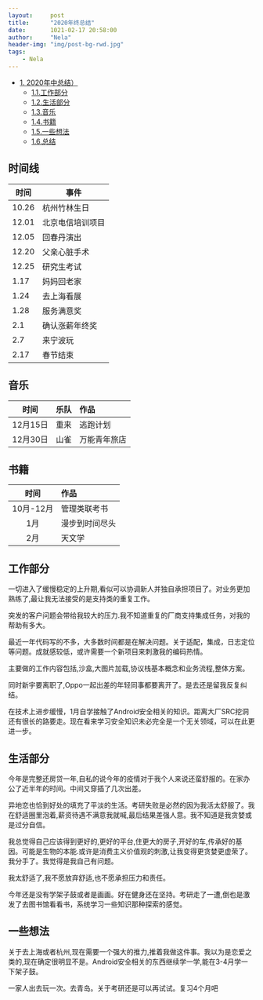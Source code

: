 ```yaml
---
layout:     post
title:      "2020年终总结"
date:       1021-02-17 20:58:00
author:     "Nela"
header-img: "img/post-bg-rwd.jpg"
tags:
    - Nela
---
```


<!-- TOC -->

- [1. 2020年中总结）](#1--2020年终总结)
    - [1.1.工作部分](#工作部分)
    - [1.2.生活部分](#生活部分)
    - [1.3.音乐](#音乐)
    - [1.4.书籍](#书籍)
    - [1.5.一些想法](#一些想法)
    - [1.6.总结](#总结)
 
<!-- /TOC -->

## 时间线
  
| 时间    |      事件       |
| -------- | -------------- |
| 10.26    | 杭州竹林生日   |
| 12.01     | 北京电信培训项目 |
| 12.05    | 回春丹演出|
| 12.20    | 父亲心脏手术  |
| 12.25    | 研究生考试  |
| 1.17    | 妈妈回老家  |
| 1.24    | 去上海看展   |
| 1.28    | 服务满意奖  |
| 2.1    | 确认涨薪年终奖   |
| 2.7      | 来宁波玩    |
| 2.17      | 春节结束   |

## 音乐

| 时间                 |         乐队            | 作品                |
| :---------------------: | :----------------------- | :------------------ |
| 12月15日                   | 重来       | 逃跑计划       |
| 12月30日                   | 山雀       | 万能青年旅店       |


## 书籍

| 时间       | 作品       |
| :-------: | :---------|
| 10月-12月  |  管理类联考书|
| 1月        | 漫步到时间尽头|
| 2月        | 天文学|


## 工作部分

一切进入了缓慢稳定的上升期,看似可以协调新人并独自承担项目了。对业务更加熟练了,最让我无法接受的是支持类的重复工作。

突发的客户问题会带给我较大的压力.我不知道重复的厂商支持集成任务，对我的帮助有多大。

最近一年代码写的不多，大多数时间都是在解决问题。关于适配，集成，日志定位等问题。成就感较低，或许需要一个新项目来刺激我的编码热情。

主要做的工作内容包括,沙盒,大图片加载,协议栈基本概念和业务流程,整体方案。

同时新宇要离职了,Oppo一起出差的年轻同事都要离开了。是去还是留我反复纠结。

在技术上进步缓慢，1月自学接触了Android安全相关的知识。距离大厂SRC挖洞还有很长的路要走。现在看来学习安全知识未必完全是一个无关领域，可以在此更进一步。

## 生活部分

今年是完整还房贷一年,自私的说今年的疫情对于我个人来说还蛮舒服的。在家办公了近半年的时间。中间又穿插了几次出差。

异地恋也恰到好处的填充了平淡的生活。考研失败是必然的因为我活太舒服了。我在舒适圈里泡着,薪资待遇不满意我就喊,最后结果差强人意。我不知道是我贪婪或是过分自信。

我总觉得自己应该得到更好的,更好的平台,住更大的房子,开好的车,传承好的基因。可能是生物的本能.或许是消费主义价值观的刺激,让我变得更贪婪更虚荣了。我分手了。我觉得是我自己有问题。

我太舒适了,我不愿放弃舒适,也不愿承担压力和责任。

今年还是没有学架子鼓或者是画画。好在健身还在坚持。考研走了一遭,倒也是激发了去图书馆看看书，系统学习一些知识那种探索的感觉。

## 一些想法

关于去上海或者杭州,现在需要一个强大的推力,推着我做这件事。我以为是恋爱之类的,现在确定很明显不是。Android安全相关的东西继续学一学,能在3-4月学一下架子鼓。

一家人出去玩一次。去青岛。关于考研还是可以再试试。复习4个月吧
